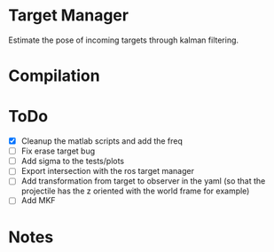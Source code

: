 # Target Manager

Estimate the pose of incoming targets through kalman filtering.

# Compilation

# ToDo

- [x] Cleanup the matlab scripts and add the freq
- [ ] Fix erase target bug
- [ ] Add sigma to the tests/plots
- [ ] Export intersection with the ros target manager
- [ ] Add transformation from target to observer in the yaml (so that the projectile has the z oriented with the world frame for example)
- [ ] Add MKF

# Notes

